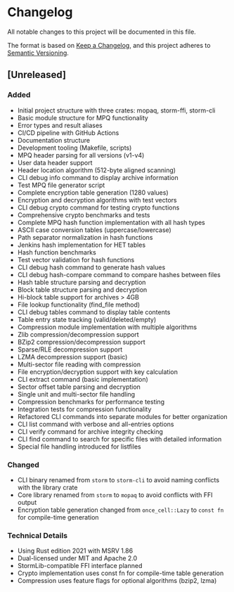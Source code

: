 # Changelog

All notable changes to this project will be documented in this file.

The format is based on [Keep a Changelog](https://keepachangelog.com/en/1.0.0/),
and this project adheres to [Semantic Versioning](https://semver.org/spec/v2.0.0.html).

## [Unreleased]

### Added

- Initial project structure with three crates: mopaq, storm-ffi, storm-cli
- Basic module structure for MPQ functionality
- Error types and result aliases
- CI/CD pipeline with GitHub Actions
- Documentation structure
- Development tooling (Makefile, scripts)
- MPQ header parsing for all versions (v1-v4)
- User data header support
- Header location algorithm (512-byte aligned scanning)
- CLI debug info command to display archive information
- Test MPQ file generator script
- Complete encryption table generation (1280 values)
- Encryption and decryption algorithms with test vectors
- CLI debug crypto command for testing crypto functions
- Comprehensive crypto benchmarks and tests
- Complete MPQ hash function implementation with all hash types
- ASCII case conversion tables (uppercase/lowercase)
- Path separator normalization in hash functions
- Jenkins hash implementation for HET tables
- Hash function benchmarks
- Test vector validation for hash functions
- CLI debug hash command to generate hash values
- CLI debug hash-compare command to compare hashes between files
- Hash table structure parsing and decryption
- Block table structure parsing and decryption
- Hi-block table support for archives > 4GB
- File lookup functionality (find_file method)
- CLI debug tables command to display table contents
- Table entry state tracking (valid/deleted/empty)
- Compression module implementation with multiple algorithms
- Zlib compression/decompression support
- BZip2 compression/decompression support
- Sparse/RLE decompression support
- LZMA decompression support (basic)
- Multi-sector file reading with compression
- File encryption/decryption support with key calculation
- CLI extract command (basic implementation)
- Sector offset table parsing and decryption
- Single unit and multi-sector file handling
- Compression benchmarks for performance testing
- Integration tests for compression functionality
- Refactored CLI commands into separate modules for better organization
- CLI list command with verbose and all-entries options
- CLI verify command for archive integrity checking
- CLI find command to search for specific files with detailed information
- Special file handling introduced for listfiles

### Changed

- CLI binary renamed from `storm` to `storm-cli` to avoid naming conflicts with the library crate
- Core library renamed from `storm` to `mopaq` to avoid conflicts with FFI output
- Encryption table generation changed from `once_cell::Lazy` to `const fn` for compile-time generation

### Technical Details

- Using Rust edition 2021 with MSRV 1.86
- Dual-licensed under MIT and Apache 2.0
- StormLib-compatible FFI interface planned
- Crypto implementation uses const fn for compile-time table generation
- Compression uses feature flags for optional algorithms (bzip2, lzma)
